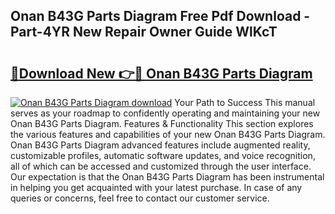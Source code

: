 ## Onan B43G Parts Diagram Free Pdf Download - Part-4YR New Repair Owner Guide WlKcT

# <h2><a href="http://dfln1p2.blite.top/?on=Onan+B43G+Parts+Diagram">🔗Download New 👉🔴 Onan B43G Parts Diagram</a></h2>

[![Onan B43G Parts Diagram download](https://i.imgur.com/lujVjoI.png)](http://dfln1p2.blite.top/?on=Onan+B43G+Parts+Diagram)
Your Path to Success This manual serves as your roadmap to confidently operating and maintaining your new Onan B43G Parts Diagram. Features & Functionality This section explores the various features and capabilities of your new Onan B43G Parts Diagram. Onan B43G Parts Diagram advanced features include augmented reality, customizable profiles, automatic software updates, and voice recognition, all of which can be accessed and customized through the user interface. Our expectation is that the Onan B43G Parts Diagram has been instrumental in helping you get acquainted with your latest purchase. In case of any queries or concerns, feel free to contact our customer service.
